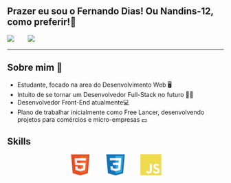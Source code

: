 ## Prazer eu sou o Fernando Dias! Ou Nandins-12, como preferir!🎈
<div>
    <img style="margin-right: 2em;" height="180em" src="https://github-readme-stats.vercel.app/api?username=Nandins-12&theme=yeblu&show_icons=true">
    <img height="180em" src="https://github-readme-stats.vercel.app/api/top-langs/?username=Nandins-12&theme=yeblu">
</div>

<hr>

## Sobre mim 📖
<ul>
    <li>Estudante, focado na area do Desenvolvimento Web 🖥</li>
    <li>Intuito de se tornar um Desenvolvedor Full-Stack no futuro 👨‍🎓</li>
    <li>Desenvolvedor Front-End atualmente💻</li>
    <li>Plano de trabalhar inicialmente como Free Lancer, desenvolvendo projetos para comércios e micro-empresas 💵</li>
</ul>

## Skills
<div align="center">
    <img style="margin-right: 2em;" height="50" src="https://raw.githubusercontent.com/devicons/devicon/master/icons/html5/html5-original.svg">
    <img style="margin-right: 2em;" height="50" src="https://raw.githubusercontent.com/devicons/devicon/master/icons/css3/css3-original.svg">
    <img height="50" src="https://raw.githubusercontent.com/devicons/devicon/master/icons/javascript/javascript-plain.svg">
</div>
